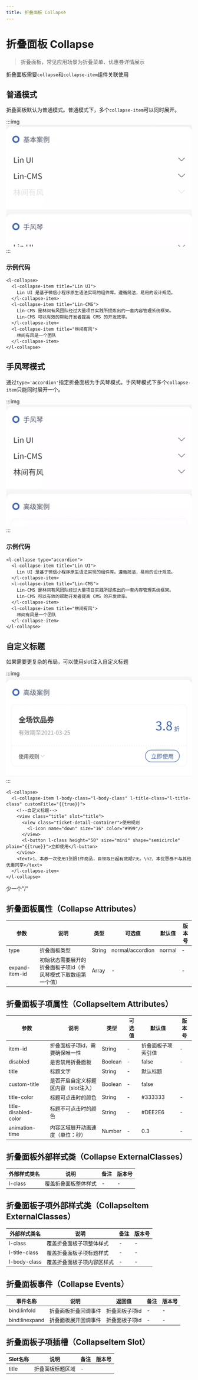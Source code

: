 ```yaml
---
title: 折叠面板 Collapse
---
```


# <H2Icon /> 折叠面板 Collapse

> 折叠面板，常见应用场景为折叠菜单、优惠券详情展示

折叠面板需要`collapse`和`collapse-item`组件关联使用

## 普通模式
折叠面板默认为普通模式。普通模式下，多个`collapse-item`可以同时展开。

:::img
![height=200](/screenshots/collapse/collapse-base-case.gif)
:::

### 示例代码
```wxml
<l-collapse>
  <l-collapse-item title="Lin UI">
    Lin UI 是基于微信小程序原生语法实现的组件库。遵循简洁，易用的设计规范。
  </l-collapse-item>
  <l-collapse-item title="Lin-CMS">
    Lin-CMS 是林间有风团队经过大量项目实践所提炼出的一套内容管理系统框架。
    Lin-CMS 可以有效的帮助开发者提高 CMS 的开发效率。
  </l-collapse-item>
  <l-collapse-item title="林间有风">
    林间有风是一个团队
  </l-collapse-item>
</l-collapse>
```
## 手风琴模式
通过`type='accordion'`指定折叠面板为手风琴模式。手风琴模式下多个`collapse-item`只能同时展开一个。

:::img
![height=200](/screenshots/collapse/collapse-accordion-case.gif)
:::

### 示例代码
```wxml
<l-collapse type="accordion">
  <l-collapse-item title="Lin UI">
    Lin UI 是基于微信小程序原生语法实现的组件库。遵循简洁，易用的设计规范。
  </l-collapse-item>
  <l-collapse-item title="Lin-CMS">
    Lin-CMS 是林间有风团队经过大量项目实践所提炼出的一套内容管理系统框架。
    Lin-CMS 可以有效的帮助开发者提高 CMS 的开发效率。
  </l-collapse-item>
  <l-collapse-item title="林间有风">
    林间有风是一个团队
  </l-collapse-item>
</l-collapse>
```

## 自定义标题
如果需要更复杂的布局，可以使用slot注入自定义标题

:::img
![center height=200](/screenshots/collapse/collapse-custom-title.jpg)
:::

```wxml
<l-collapse>
  <l-collapse-item l-body-class="l-body-class" l-title-class="l-title-class" customTitle="{{true}}">
    <!--自定义标题-->
    <view class="title" slot="title">
      <view class="ticket-detail-container">使用规则
        <l-icon name="down" size="16" color="#999"/>
      </view>
      <l-button l-class height="50" size="mini" shape="semicircle" plain="{{true}}">立即使用</l-button>
    </view>
    <text>1、本券一次使用1张限1件商品，自领取日起有效期7天。\n2、本优惠券不与其他优惠同享</text>
  </l-collapse-item>
</l-collapse>
```
少一个"/"
## 折叠面板属性（Collapse Attributes）

| 参数 | 说明               | 类型   | 可选值 | 默认值 | 版本号 |
| ---- | ------------------ | ------ | ------ | ------ | ------ |
| type  | 折叠面板类型 | String | normal/accordion      | normal      | -|
| expand-item-id  | 初始状态需要展开的折叠面板子项id（手风琴模式下取数组第一个值） | Array | -      |       |- |

## 折叠面板子项属性（CollapseItem Attributes）

| 参数 | 说明               | 类型   | 可选值 | 默认值 | 版本号 |
| ---- | ------------------ | ------ | ------ | ------ | ------ |
| item-id  | 折叠面板子项id，需要确保唯一性 | String | -      | 折叠面板子项索引值      | -|
| disabled  | 是否禁用折叠面板 | Boolean | -      | false      | -|
| title  | 标题文字 | String | -      |    默认标题   | |
| custom-title  | 是否开启自定义标题区内容（slot注入） | Boolean | -      |    false   | |
| title-color  | 标题可点击时的颜色 | String | -      | #333333      |- |
| title-disabled-color  | 标题不可点击时的颜色 | String | -      | #DEE2E6      | -|
| animation-time  | 内容区域展开动画速度（单位：秒） | Number | -      | 0.3      |- |


## 折叠面板外部样式类（Collapse ExternalClasses）

| 外部样式类名 | 说明                 | 备注 | 版本号 |
| ------------ | -------------------- | ---- | ---- |
| l-class      | 覆盖折叠面板整体样式 | -    | -|

## 折叠面板子项外部样式类（CollapseItem ExternalClasses）

| 外部样式类名 | 说明                 | 备注 | 版本号 |
| ------------ | -------------------- | ---- | ---- |
| l-class      | 覆盖折叠面板子项整体样式 | -    | -|
| l-title-class      | 覆盖折叠面板子项标题样式 | -    | -|
| l-body-class      | 覆盖折叠面板子项内容区样式 | -    | -|

## 折叠面板事件（Collapse Events）

| 事件名称         | 说明                 | 返回值                                       | 备注 | 版本号 |
| ---------------- | -------------------- | -------------------------------------------- | ---- | ---- |
| bind:linfold   | 折叠面板折叠回调事件 | 折叠面板子项id | -    | -|
| bind:linexpand | 折叠面板展开回调事件 | 折叠面板子项id | -    | -|


## 折叠面板子项插槽（CollapseItem Slot）

| Slot名称 | 说明               | 备注                             | 版本号 |
| -------- | ------------------ | -------------------------------- | -------------------------------- |
| title   | 折叠面板标题区域   | -                                | |



<RightMenu />
